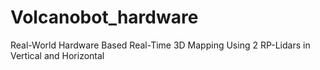 # Volcanobot_hardware
Real-World Hardware Based Real-Time 3D Mapping Using 2 RP-Lidars in Vertical and Horizontal
